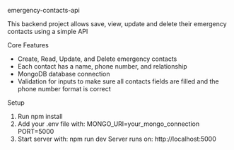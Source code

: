 emergency-contacts-api

This backend project allows save, view, update and delete their emergency contacts using a simple API

Core Features
- Create, Read, Update, and Delete emergency contacts
- Each contact has a name, phone number, and relationship
- MongoDB database connection
- Validation for inputs to make sure all contacts fields are filled and the phone number format is correct

Setup
1. Run npm install
2. Add your .env file with:
MONGO_URI=your_mongo_connection
PORT=5000
3. Start server with:
npm run dev
Server runs on: http://localhost:5000